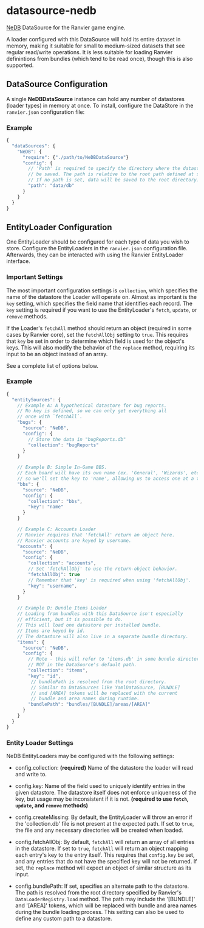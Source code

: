 # datasource-nedb

[NeDB](https://github.com/louischatriot/nedb) DataSource for the Ranvier game engine.

A loader configured with this DataSource will hold its entire dataset in memory, making it suitable for small to medium-sized datasets that see regular read/write operations. It is less suitable for loading Ranvier definintions from bundles (which tend to be read once), though this is also supported.

## DataSource Configuration

A single **NeDBDataSource** instance can hold any number of datastores (loader types) in memory at once. To install, configure the DataStore in the `ranvier.json` configuration file:

### Example

```js
{
  "dataSources": {
    "NeDB": {
      "require": {"./path/to/NeDBDataSource"}
      "config": {
        // 'Path' is required to specify the directory where the datastores will
        // be saved. The path is relative to the root path defined at startup.
        // If no path is set, data will be saved to the root directory.
        "path": "data/db"
      }
    }
  }
}
```

## EntityLoader Configuration

One EntityLoader should be configured for each type of data you wish to store. Configure the EntityLoaders in the `ranvier.json` configuration file. Afterwards, they can be interacted with using the Ranvier EntityLoader interface.

### Important Settings

The most important configuration settings is `collection`, which specifies the name of the datastore the Loader will operate on. Almost as important is the `key` setting, which specifies the field name that identifies each record. The `key` setting is required if you want to use the EntityLoader's `fetch`, `update`, or `remove` methods.

If the Loader's `fetchAll` method should return an object (required in some cases by Ranvier core), set the `fetchAllObj` setting to `true`. This requires that `key` be set in order to determine which field is used for the object's keys. This will also modify the behavior of the `replace` method, requiring its input to be an object instead of an array.

See a complete list of options below.

### Example

```js
{
  "entitySources": {
    // Example A: A hypothetical datastore for bug reports.
    // No key is defined, so we can only get everything all
    // once with `fetchAll`.
    "bugs": {
      "source": "NeDB",
      "config": {
        // Store the data in "bugReports.db"
        "collection": "bugReports"
      }
    }

    // Example B: Simple In-Game BBS.
    // Each board will have its own name (ex. 'General', 'Wizards', etc),
    // so we'll set the key to 'name', allowing us to access one at a time.
    "bbs": {
      "source": "NeDB",
      "config": {
        "collection": "bbs",
        "key": "name"
      }
    }

    // Example C: Accounts Loader
    // Ranvier requires that 'fetchAll' return an object here.
    // Ranvier accounts are keyed by username.
    "accounts": {
      "source": "NeDB",
      "config": {
        "collection": "accounts",
        // Set 'fetchAllObj' to use the return-object behavior.
        "fetchAllObj": true
        // Remember that 'key' is required when using 'fetchAllObj'.
        "key": "username",
      }
    }

    // Example D: Bundle Items Loader
    // Loading from bundles with this DataSource isn't especially
    // efficient, but it is possible to do.
    // This will load one datastore per installed bundle.
    // Items are keyed by id.
    // The datastore will also live in a separate bundle directory.
    "items": {
      "source": "NeDB",
      "config": {
        // Note - this will refer to 'items.db' in some bundle directory,
        // NOT in the DataSource's default path.
        "collection": "items",
        "key": "id",
         // bundlePath is resolved from the root directory.
         // Similar to DataSources like YamlDataSource, [BUNDLE]
         // and [AREA] tokens will be replaced with the current
         // bundle and area names during runtime.
        "bundlePath": "bundles/[BUNDLE]/areas/[AREA]"
      }
    }
  }
}
```

### Entity Loader Settings

NeDB EntityLoaders may be configured with the following settings:

- config.collection: **(required)** Name of the datastore the loader will read and write to.

- config.key: Name of the field used to uniquely identify entries in the given datastore. The datastore itself does not enforce uniqueness of the key, but usage may be inconsistent if it is not. **(required to use `fetch`, `update`, and `remove` methods)**

- config.createMissing: By default, the EntityLoader will throw an error if the 'collection.db' file is not present at the expected path. If set to `true`, the file and any necessary directories will be created when loaded.

- config.fetchAllObj: By default, `fetchAll` will return an array of all entries in the datastore. If set to `true`, `fetchAll` will return an object mapping each entry's key to the entry itself. This requires that `config.key` be set, and any entries that do not have the specified key will not be returned. If set, the `replace` method will expect an object of similar structure as its input.

- config.bundlePath: If set, specifies an alternate path to the datastore. The path is resolved from the root directory specified by Ranvier's `DataLoaderRegistry.load` method. The path may include the '[BUNDLE]' and '[AREA]' tokens, which will be replaced with bundle and area names during the bundle loading process. This setting can also be used to define any custom path to a datastore.